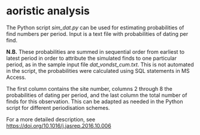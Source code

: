 # aoristic analysis
The Python script <i>sim_dat.py</i> can be used for estimating probabilities of find numbers per period. Input is a text file with probabilities of dating per find. 

<b>N.B.</b> These probabilities are summed in sequential order from earliest to latest period in order to attribute the simulated finds to one particular period, as in the sample input file <i>dat_vondst_cum.txt</i>. This is not automated in the script, the probabilities were calculated using SQL statements in MS Access.

The first column contains the site number, columns 2 through 8 the probabilities of dating per period, and the last column the total number of finds for this observation. This can be adapted as needed in the Python script for different periodisation schemes.

For a more detailed description, see <a href="Verhagen et al. 2016">https://doi.org/10.1016/j.jasrep.2016.10.006</a>

